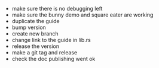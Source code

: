 - make sure there is no debugging left
- make sure the bunny demo and square eater are working
- duplicate the guide
- bump version
- create new branch
- change link to the guide in lib.rs
- release the version
- make a git tag and release
- check the doc publishing went ok
